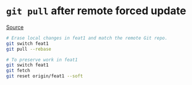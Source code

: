 # `git pull` after remote forced update
[Source](https://www.scivision.dev/git-pull-after-force-push/)

```bash
# Erase local changes in feat1 and match the remote Git repo.
git switch feat1
git pull --rebase

# To preserve work in feat1
git switch feat1
git fetch
git reset origin/feat1 --soft
```